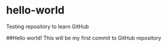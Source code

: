 # hello-world
Testing repository to learn GitHub

##Hello world!
This will be my first commit to GitHub repository
